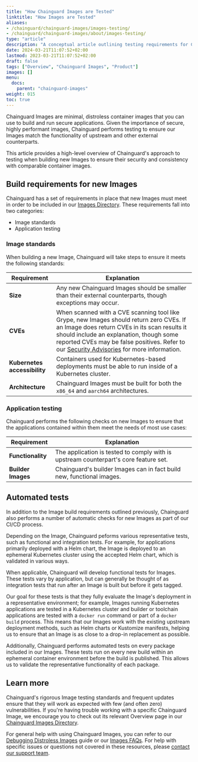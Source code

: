 ```yaml
---
title: "How Chainguard Images are Tested"
linktitle: "How Images are Tested"
aliases:
- /chainguard/chainguard-images/images-testing/
- /chainguard/chainguard-images/about/images-testing/
type: "article"
description: "A conceptual article outlining testing requirements for Chainguard Images."
date: 2024-03-21T11:07:52+02:00
lastmod: 2023-03-21T11:07:52+02:00
draft: false
tags: ["Overview", "Chainguard Images", "Product"]
images: []
menu:
  docs:
    parent: "chainguard-images"
weight: 015
toc: true
---
```


Chainguard Images are minimal, distroless container images that you can use to build and run secure applications. Given the importance of secure, highly performant images, Chainguard performs testing to ensure our Images match the functionality of upstream and other external counterparts.

This article provides a high-level overview of Chainguard's approach to testing when building new Images to ensure their security and consistency with comparable container images.


## Build requirements for new Images

Chainguard has a set of requirements in place that new Images must meet in order to be included in our [Images Directory](https://images.chainguard.dev?utm=docs). These requirements fall into two categories:

* Image standards
* Application testing


### Image standards

When building a new Image, Chainguard will take steps to ensure it meets the following standards:

| **Requirement** 	  |  **Explanation**     |
| --- | --- |
| **Size**     |  Any new Chainguard Images should be smaller than their external counterparts, though exceptions may occur.    |
|  **CVEs**     | When scanned with a CVE scanning tool like Grype, new Images should return zero CVEs. If an Image does return CVEs in its scan results it should include an explanation, though some reported CVEs may be false positives. Refer to our [Security Advisories](https://images.chainguard.dev/security?utm_source=cg-academy&utm_medium=website&utm_campaign=dev-enablement&utm_content=edu-content-chainguard-chainguard-images-images-testing) for more information.	  |
|  **Kubernetes accessibility**     | Containers used for Kubernetes-based deployments must be able to run inside of a Kubernetes cluster.     |
|  **Architecture**     | Chainguard Images must be built for both the `x86_64` and `aarch64` architectures.      |

### Application testing

Chainguard performs the following checks on new Images to ensure that the applications contained within them meet the needs of most use cases:

| **Requirement** 	  |  **Explanation**     |
| --- | --- |
|  **Functionality**     | The application is tested to comply with is upstream counterpart's core feature set.   |
|  **Builder Images**     | Chainguard's builder Images can in fact build new, functional images.     |


## Automated tests

In addition to the Image build requirements outlined previously, Chainguard also performs a number of automatic checks for new Images as part of our CI/CD process. 

Depending on the Image, Chainguard peforms various representative tests, such as functional and integration tests. For example, for applications primarily deployed with a Helm chart, the Image is deployed to an ephemeral Kubernetes cluster using the accepted Helm chart, which is validated in various ways.

When applicable, Chainguard will develop functional tests for Images. These tests vary by application, but can generally be thought of as integration tests that run after an Image is built but before it gets tagged.

Our goal for these tests is that they fully evaluate the Image's deployment in a representative environment; for example, Images running Kubernetes applications are tested in a Kubernetes cluster and builder or toolchain applications are tested with a `docker run` command or part of a `docker build` process. This means that our Images work with the existing upstream deployment methods, such as Helm charts or Kustomize manifests, helping us to ensure that an Image is as close to a drop-in replacement as possible.

Additionally, Chainguard performs automated tests on every package included in our Images. These tests run on every new build within an ephemeral container environment before the build is published. This allows us to validate the representative functionality of each package.


## Learn more

Chainguard's rigorous Image testing standards and frequent updates ensure that they will work as expected with few (and often zero) vulnerabilities. If you're having trouble working with a specific Chainguard Image, we encourage you to check out its relevant Overview page in our [Chainguard Images Directory](https://images.chainguard.dev/directory?utm_source=cg-academy&utm_medium=website&utm_campaign=dev-enablement&utm_content=edu-content-chainguard-chainguard-images-images-testing).

For general help with using Chainguard Images, you can refer to our [Debugging Distroless Images](/chainguard/chainguard-images/debugging-distroless-images/) guide or our [Images FAQs](/chainguard/chainguard-images/faq/). For help with specific issues or questions not covered in these resources, please [contact our support team](https://support.chainguard.dev?utm=docs).